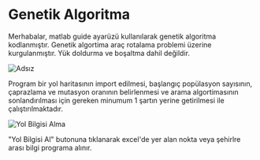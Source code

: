 # Genetik Algoritma
 Merhabalar, matlab guide ayarüzü kullanılarak genetik algoritma kodlanmıştır. Genetik algortima araç rotalama problemi üzerine kurgulanmıştır. Yük doldurma ve boşaltma dahil değildir.
 
 ![Adsız](https://user-images.githubusercontent.com/82308015/176989823-52f97b40-f73e-45fb-b2ea-a170d480f2d8.png)

Program bir yol haritasının import edilmesi, başlangıç popülasyon sayısının, çaprazlama ve mutasyon oranının belirlenmesi ve arama algortimasının sonlandırılması için gereken minumum 1 şartın yerine getirilmesi ile çalıştırılmaktadır.

![Yol Bilgisi Alma](https://user-images.githubusercontent.com/82308015/176989971-bcc12de1-6571-4075-89b9-224794c317c9.png)

"Yol Bilgisi Al" butonuna tıklanarak excel'de yer alan nokta veya şehirlre arası bilgi programa alınır.

